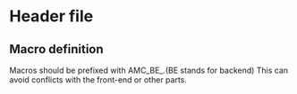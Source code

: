 # Header file
## Macro definition
Macros should be prefixed with AMC_BE_.(BE stands for backend)
This can avoid conflicts with the front-end or other parts.
